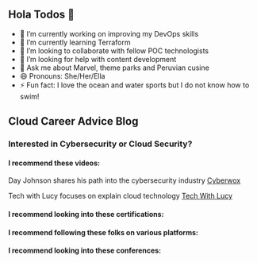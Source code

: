 ## Hola Todos 👋

- 🔭 I’m currently working on improving my DevOps skills
- 🌱 I’m currently learning Terraform
- 👯 I’m looking to collaborate with fellow POC technologists
- 🤔 I’m looking for help with content development
- 💬 Ask me about Marvel, theme parks and Peruvian cusine
- 😄 Pronouns: She/Her/Ella
- ⚡ Fun fact: I love the ocean and water sports but I do not know how to swim! 

## Cloud Career Advice Blog

### Interested in Cybersecurity or Cloud Security? 

#### I recommend these videos:
Day Johnson shares his path into the cybersecurity industry [Cyberwox](https://www.youtube.com/@DayCyberwox)

Tech with Lucy focuses on explain cloud technology [Tech With Lucy](https://www.youtube.com/@TechwithLucy)

#### I recommend looking into these certifications:

#### I recommend following these folks on various platforms:

#### I recommend looking into these conferences:

